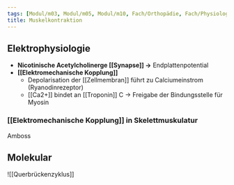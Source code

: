```yaml
---
tags: [Modul/m03, Modul/m05, Modul/m10, Fach/Orthopädie, Fach/Physiologie]
title: Muskelkontraktion
---
```

## Elektrophysiologie
- **Nicotinische Acetylcholinerge [[Synapse]] →** Endplattenpotential
- **[[Elektromechanische Kopplung]]**
    - Depolarisation der [[Zellmembran]] führt zu Calciumeinstrom (Ryanodinrezeptor)
    - [[Ca2+]] bindet an [[Troponin]] C → Freigabe der Bindungsstelle für Myosin

### [[Elektromechanische Kopplung]] in Skelettmuskulatur
Amboss

## Molekular

![[Querbrückenzyklus]]
